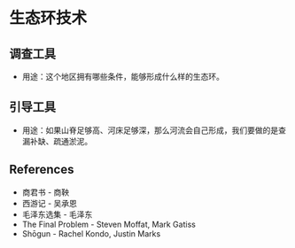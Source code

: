 # 生态环技术

## 调查工具

- 用途：这个地区拥有哪些条件，能够形成什么样的生态环。

## 引导工具

- 用途：如果山脊足够高、河床足够深，那么河流会自己形成，我们要做的是查漏补缺、疏通淤泥。

## References

- 商君书 - 商鞅
- 西游记 - 吴承恩
- 毛泽东选集 - 毛泽东
- The Final Problem - Steven Moffat, Mark Gatiss
- Shōgun - Rachel Kondo, Justin Marks
